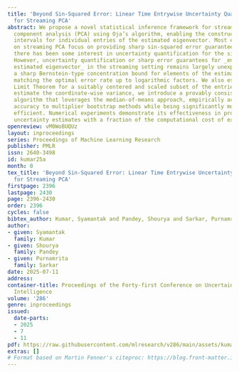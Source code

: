 ```yaml
---
title: 'Beyond Sin-Squared Error: Linear Time Entrywise Uncertainty Quantification
  for Streaming PCA'
abstract: We propose a novel statistical inference framework for streaming principal
  component analysis (PCA) using Oja’s algorithm, enabling the construction of confidence
  intervals for individual entries of the estimated eigenvector. Most existing works
  on streaming PCA focus on providing sharp sin-squared error guarantees. Recently,
  there has been some interest in uncertainty quantification for the sin-squared error.
  However, uncertainty quantification or sharp error guarantees for _entries of the
  estimated eigenvector_ in the streaming setting remains largely unexplored. We derive
  a sharp Bernstein-type concentration bound for elements of the estimated vector
  matching the optimal error rate up to logarithmic factors. We also establish a Central
  Limit Theorem for a suitably centered and scaled subset of the entries. To efficiently
  estimate the coordinate-wise variance, we introduce a provably consistent subsampling
  algorithm that leverages the median-of-means approach, empirically achieving similar
  accuracy to multiplier bootstrap methods while being significantly more computationally
  efficient. Numerical experiments demonstrate its effectiveness in providing reliable
  uncertainty estimates with a fraction of the computational cost of existing methods.
openreview: vM0WoBUQUz
layout: inproceedings
series: Proceedings of Machine Learning Research
publisher: PMLR
issn: 2640-3498
id: kumar25a
month: 0
tex_title: 'Beyond Sin-Squared Error: Linear Time Entrywise Uncertainty Quantification
  for Streaming PCA'
firstpage: 2396
lastpage: 2430
page: 2396-2430
order: 2396
cycles: false
bibtex_author: Kumar, Syamantak and Pandey, Shourya and Sarkar, Purnamrita
author:
- given: Syamantak
  family: Kumar
- given: Shourya
  family: Pandey
- given: Purnamrita
  family: Sarkar
date: 2025-07-11
address:
container-title: Proceedings of the Forty-first Conference on Uncertainty in Artificial
  Intelligence
volume: '286'
genre: inproceedings
issued:
  date-parts:
  - 2025
  - 7
  - 11
pdf: https://raw.githubusercontent.com/mlresearch/v286/main/assets/kumar25a/kumar25a.pdf
extras: []
# Format based on Martin Fenner's citeproc: https://blog.front-matter.io/posts/citeproc-yaml-for-bibliographies/
---
```

